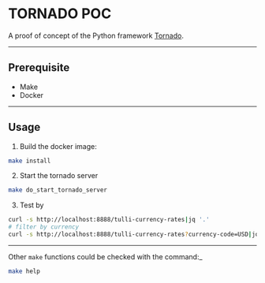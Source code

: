 # TORNADO POC

A proof of concept of the Python framework [Tornado](https://www.tornadoweb.org/en/stable/).

---

## Prerequisite
- Make
- Docker

---

## Usage
<!-- The devops container is guided to the different environments via the following env vars: -->
1. Build the docker image:
```bash
make install
```
2. Start the tornado server
```bash
make do_start_tornado_server
```
3. Test by 

```bash
curl -s http://localhost:8888/tulli-currency-rates|jq '.'
# filter by currency 
curl -s http://localhost:8888/tulli-currency-rates?currency-code=USD|jq '.'
```  

---

Other `make` functions could be checked with the command:_
```bash
make help
```

